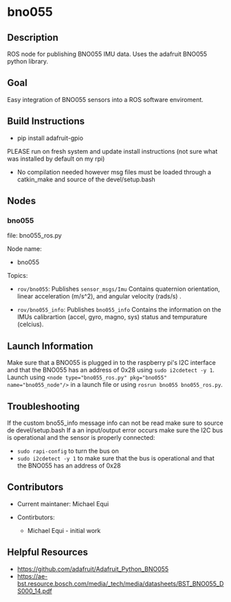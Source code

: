 # bno055

## Description

ROS node for publishing BNO055 IMU data. Uses the adafruit BNO055 python library.

## Goal

Easy integration of BNO055 sensors into a ROS software enviroment.

## Build Instructions 
* pip install adafruit-gpio

PLEASE run on fresh system and update install instructions (not sure what was installed by default on my rpi)

* No compilation needed however msg files must be loaded through a catkin_make and source of the devel/setup.bash


## Nodes

### bno055

file: bno055_ros.py

Node name:
* bno055

Topics:

* `rov/bno055`:
  Publishes `sensor_msgs/Imu` Contains quaternion orientation, linear acceleration (m/s^2), and angular velocity (rads/s) .

* `rov/bno055_info`:
  Publishes `bno055_info` Contains the information on the IMUs calibrartion (accel, gyro, magno, sys) status and tempurature (celcius).

## Launch Information
 
Make sure that a BNO055 is plugged in to the raspberry pi's I2C interface and that the BNO055 has an address of 0x28 using `sudo i2cdetect -y 1`. Launch using `<node type="bno055_ros.py" pkg="bno055" name="bno055_node"/>` in a launch file or using `rosrun bno055 bno055_ros.py`.


## Troubleshooting

If the custom bno55_info message info can not be read make sure to source de devel/setup.bash
If a an input/output error occurs make sure the I2C bus is operational and the sensor is properly connected:
* `sudo rapi-config` to turn the bus on
* `sudo i2cdetect -y 1` to make sure that the bus is operational and that the BNO055 has an address of 0x28

## Contributors 

* Current maintaner: Michael Equi

* Contirbutors:
  * Michael Equi - initial work

## Helpful Resources

* https://github.com/adafruit/Adafruit_Python_BNO055
* https://ae-bst.resource.bosch.com/media/_tech/media/datasheets/BST_BNO055_DS000_14.pdf


